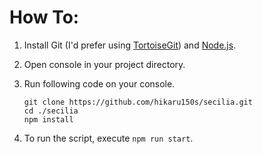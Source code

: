 ﻿# How To:
1. Install Git (I'd prefer using [TortoiseGit](https://tortoisegit.org/download/)) and [Node.js](https://nodejs.org/download/current).
2. Open console in your project directory.
3. Run following code on your console.

    ```
    git clone https://github.com/hikaru150s/secilia.git
    cd ./secilia
    npm install
    ```
4. To run the script, execute ```npm run start```.
